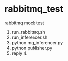 # rabbitmq_test
rabbitmq mock test

1. run_rabbitmq.sh
2. run_inferencer.sh
3. python mq_inferencer.py
4. python publisher.py
5. reply 4.
